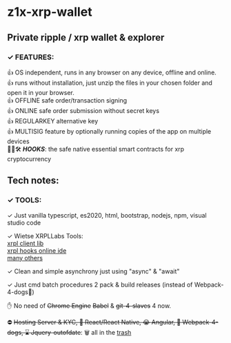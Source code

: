 # z1x-xrp-wallet
## Private ripple / xrp wallet & explorer<br/>


### ✓ FEATURES:


 👍 OS independent, runs in any browser on any device, offline and online.<br/>
 👍 runs without installation, just unzip the files in your chosen folder and open it in your browser.<br/>
 👍 OFFLINE safe order/transaction signing<br/>
 👍 ONLINE safe order submission without secret keys<br/>
 👍 REGULARKEY alternative key<br/>
 👍 MULTISIG feature by optionally running copies of the app on multiple devices<br/>
 🚧👷🛠️ ***HOOKS***: the safe native essential smart contracts for xrp cryptocurrency<br/>




## Tech notes:


### ✓ TOOLS:

 ✓ Just vanilla typescript, es2020, html, bootstrap, nodejs, npm, visual studio code<br/>

 ✓ Wietse XRPLLabs Tools:<br/>
    [xrpl client lib](https://xrpl.org/)<br/>
    [xrpl hooks online ide](http://hooks.xrpl.org)<br/>
    [many others](https://github.com/f1f47a23?tab=stars)<br/>

 ✓ Clean and simple asynchrony just using "async" & "await" <br/>
 
 ✓ Just cmd batch procedures 2 pack & build releases (instead of Webpack-4-dogs🦴)

 ✋ No need of ~~Chrome Engine~~  ~~Babel~~ & ~~git-4-slaves~~ 4 now.<br/>

 ⛔ ~~Hosting Server & KYC,   💩 React/React Native,   😭 Angular,   🦴  Webpack-4-dogs,   ⌛ Jquery-outofdate~~: 🗑️ all in the [trash](https://github.com/f1f47a23/z1x-xrp-wallet/blob/main/docs/technotes/tools.ts)<br/>








